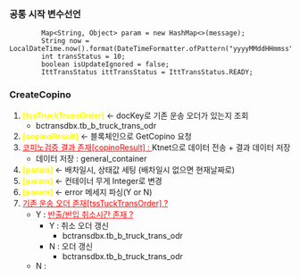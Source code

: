 
### 공통 시작 변수선언

```
        Map<String, Object> param = new HashMap<>(message);
        String now = LocalDateTime.now().format(DateTimeFormatter.ofPattern("yyyyMMddHHmmss"));
        int transStatus = 10;
        boolean isUpdateIgnored = false;
        IttTransStatus ittTransStatus = IttTransStatus.READY;
```

### CreateCopino
1.  <b style="color:yellow;">[tssTruckTransOrder]</b> <- docKey로 기존 운송 오더가 있는지 조회
	- bctransdbx.tb_b_truck_trans_odr
2. <b style="color:yellow;">[copinoResult]</b> <- 블록체인으로 GetCopino 요청
3. <u style="color:red;">코피노검증 결과 존재[copinoResult] : </u>  Ktnet으로 데이터 전송 + 결과 데이터 저장
	- 데이터 저장 : general_container
4. <b style="color:yellow;">[param]</b> <- 배차일시, 상태값 세팅 (배차일시 없으면 현재날짜로)
5. <b style="color:yellow;">[param]</b> <- 컨테이너 무게 Integer로 변경
6. <b style="color:yellow;">[param]</b> <- error 메세지 파싱(Y or N)
7. <u style="color:red;">기존 운송 오더 존재[tssTuckTransOrder] ? </u>
	- Y : <u style="color:red;">반출/반입 취소시간 존재 ? </u>
		- Y :  취소 오더 갱신
			- bctransdbx.tb_b_truck_trans_odr
		- N : 오더 갱신
			- bctransdbx.tb_b_truck_trans_odr
	- N : 